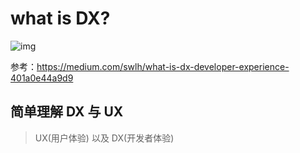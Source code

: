 # what is DX?

![img](https://miro.medium.com/v2/resize:fit:700/0*Quy-0wA1qaj726j9)

参考：https://medium.com/swlh/what-is-dx-developer-experience-401a0e44a9d9

## 简单理解 DX 与 UX

> UX(用户体验) 以及 DX(开发者体验)